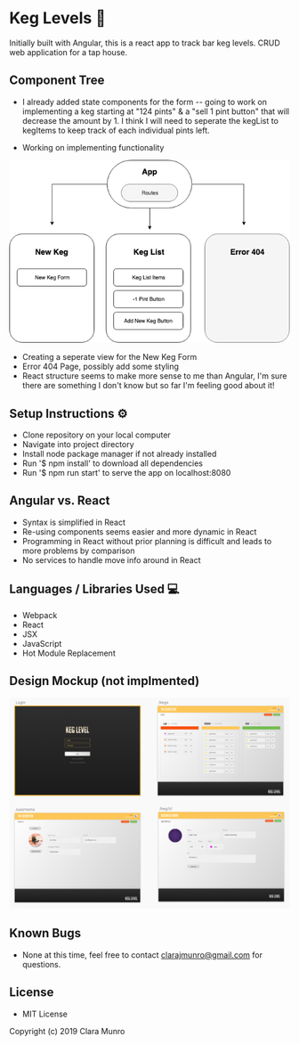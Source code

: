 # Keg Levels  :beers:

Initially built with Angular, this is a react app to track bar keg levels. CRUD web application for a tap house.

## Component Tree

* I already added state components for the form -- going to work on implementing a keg starting at "124 pints" & a "sell 1 pint button" that will decrease the amount by 1. I think I will need to seperate the kegList to kegItems to keep track of each individual pints left.

* Working on implementing functionality

![Component-Tree](/images/Keg-Levels.png)

* Creating a seperate view for the New Keg Form
* Error 404 Page, possibly add some styling
* React structure seems to make more sense to me than Angular, I'm sure there are something I don't know but so far I'm feeling good about it!

## Setup Instructions :gear:

* Clone repository on your local computer
* Navigate into project directory
* Install node package manager if not already installed
* Run '$ npm install' to download all dependencies
* Run '$ npm run start' to serve the app on localhost:8080

## Angular vs. React

* Syntax is simplified in React
* Re-using components seems easier and more dynamic in React
* Programming in React without prior planning is difficult and leads to more problems by comparison
* No services to handle move info around in React

## Languages / Libraries Used   :computer:
* Webpack
* React
* JSX
* JavaScript
* Hot Module Replacement

## Design Mockup (not implmented)
  <td><img src="/images/mockup.png"/></td>


## Known Bugs
* None at this time, feel free to contact clarajmunro@gmail.com for questions.

## License
* MIT License

Copyright (c) 2019 Clara Munro
